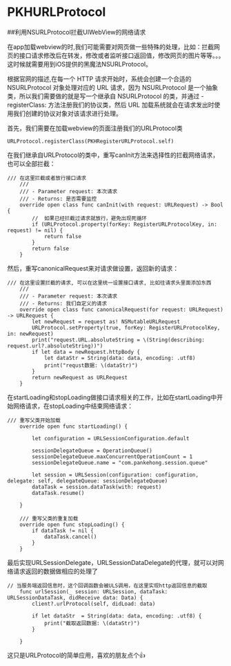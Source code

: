 # PKHURLProtocol
##利用NSURLProtocol拦截UIWebView的网络请求

在app加载webview的时,我们可能需要对网页做一些特殊的处理，比如：拦截网页的接口请求修改后在转发，修改或者监听接口返回值，修改网页的图片等等。。。这时候就需要用到iOS提供的黑魔法NSURLProtocol。

根据官网的描述,在每一个 HTTP 请求开始时，系统会创建一个合适的 NSURLProtocol 对象处理对应的 URL 请求，因为 NSURLProtocol 是一个抽象类，所以我们需要做的就是写一个继承自 NSURLProtocol 的类，并通过 - registerClass: 方法注册我们的协议类，然后 URL 加载系统就会在请求发出时使用我们创建的协议对象对该请求进行处理。

首先，我们需要在加载webview的页面注册我们的URLProtocol类

```
URLProtocol.registerClass(PKHRegisterURLProtocol.self)
```
在我们继承自URLProtocol的类中，重写canInit方法来选择性的拦截网络请求，也可以全部拦截：
```
/// 在这里拦截或者放行接口请求
    ///
    /// - Parameter request: 本次请求
    /// - Returns: 是否需要监控
    override open class func canInit(with request: URLRequest) -> Bool {
        //  如果已经拦截过请求就放行，避免出现死循环
        if (URLProtocol.property(forKey: RegisterURLProtocolKey, in: request) != nil) {
            return false
        }
        return false
    }
```
然后，重写canonicalRequest来对请求做设置，返回新的请求：
```
/// 在这里设置拦截的请求, 可以在这里统一设置接口请求, 比如往请求头里面添加东西
    ///
    /// - Parameter request: 本次请求
    /// - Returns: 我们自定义的请求
    override open class func canonicalRequest(for request: URLRequest) -> URLRequest {
        let newRequest = request as! NSMutableURLRequest
        URLProtocol.setProperty(true, forKey: RegisterURLProtocolKey, in: newRequest)
        print("request.URL.absoluteString = \(String(describing: request.url?.absoluteString))")
        if let data = newRequest.httpBody {
            let dataStr = String(data: data, encoding: .utf8)
            print("requst数据: \(dataStr)")
        }
        return newRequest as URLRequest
    }
```
在startLoading和stopLoading做接口请求相关的工作，比如在startLoading中开始网络请求，在stopLoading中结束网络请求：
```
/// 重写父类开始加载
    override open func startLoading() {
        
        let configuration = URLSessionConfiguration.default
        
        sessionDelegateQueue = OperationQueue()
        sessionDelegateQueue.maxConcurrentOperationCount = 1
        sessionDelegateQueue.name = "com.pankehong.session.queue"
        
        let session = URLSession(configuration: configuration, delegate: self, delegateQueue: sessionDelegateQueue)
        dataTask = session.dataTask(with: request)
        dataTask.resume()
        
    }
    
    /// 重写父类的重复加载
    override open func stopLoading() {
        if dataTask != nil {
            dataTask.cancel()
        }
    }
```

最后实现URLSessionDelegate，URLSessionDataDelegate的代理，就可以对网络请求返回的数据做相应的处理了
```
// 当服务端返回信息时，这个回调函数会被ULS调用，在这里实现http返回信息的截取
    func urlSession(_ session: URLSession, dataTask: URLSessionDataTask, didReceive data: Data) {
        client?.urlProtocol(self, didLoad: data)
        
        if let dataStr  = String(data: data, encoding: .utf8) {
            print("截取返回数据: \(dataStr)")
        }
        
    }
```
这只是URLProtocol的简单应用，喜欢的朋友点个👍
